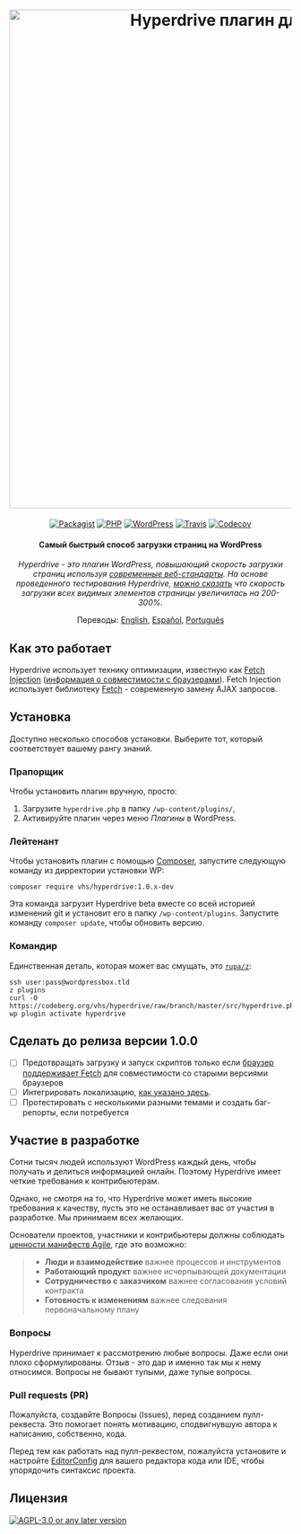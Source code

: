 <h1 align="center">
  <a href="http://hyperdrive.vhs.codeberg.page"><img src="https://codeberg.org/vhs/hyperdrive/raw/branch/master/logo.png" alt="Hyperdrive плагин для WordPress" title="Самый быстрый способ загрузки страниц на WordPress" width="888"></a>
  <span style="clip: rect(1px, 1px, 1px, 1px); clip-path: polygon(0px 0px, 0px 0px,0px 0px, 0px 0px); position: absolute !important; white-space: nowrap; height: 1px; width: 1px; overflow: hidden;">Hyperdrive</span>
</h1>

<p align="center">
  <a href="https://packagist.org/packages/vhs/hyperdrive"><img src="https://img.shields.io/packagist/v/vhs/hyperdrive.svg?style=flat-square" alt="Packagist"></a>
  <a href="https://php.net/"><img src="https://img.shields.io/badge/php-%3E%3D%205.6-8892BF.svg?style=flat-square" alt="PHP"></a>
  <a href="https://wordpress.com/"><img src="https://img.shields.io/badge/wordpress-%3E%3D%204.6-0087BE.svg?style=flat-square" alt="WordPress"></a>
  <a href="https://travis-ci.org/vhs/hyperdrive"><img src="https://img.shields.io/travis/vhs/hyperdrive.svg?style=flat-square" alt="Travis"></a>
  <a href="https://codecov.io/gh/vhs/hyperdrive"><img src="https://img.shields.io/codecov/c/github/vhs/hyperdrive.svg?style=flat-square" alt="Codecov"></a>
</p>

<h4 align="center">Самый быстрый способ загрузки страниц на WordPress</h4>

<p align="center"><em>Hyperdrive - это плагин WordPress, повышающий скорость загрузки страниц используя <a href="https://fetch.spec.whatwg.org/">современные веб-стандарты</a>. На основе проведенного тестирования Hyperdrive, <a href="https://hackernoon.com/putting-wordpress-into-hyperdrive-4705450dffc2">можно сказать</a> что скорость загрузки всех видимых элементов страницы увеличилась на 200-300%.</em></p>

<p align="center">
  Переводы:
  <a href="../README.md">English</a>,
  <a href="README_es-419.md">Español</a>,
  <a href="README_pt-br.md">Português</a>
</p>

## Как это работает

Hyperdrive использует технику оптимизации, известную как [Fetch Injection](https://hackcabin.com/post/managing-async-dependencies-javascript/) ([информация о совместимости с браузерами](http://caniuse.com/#search=fetch)). Fetch Injection использует библиотеку [Fetch](https://github.com/whatwg/fetch) - современную замену AJAX запросов.

## Установка

Доступно несколько способов установки. Выберите тот, который соответствует вашему рангу знаний.

### Прапорщик

Чтобы установить плагин вручную, просто:

1. Загрузите `hyperdrive.php` в папку `/wp-content/plugins/`,
1. Активируйте плагин через меню *Плагины* в WordPress.

### Лейтенант

Чтобы установить плагин с помощью [Composer](https://getcomposer.org/doc/00-intro.md#installation-linux-unix-osx), запустите следующую команду из дирректории установки WP:

    composer require vhs/hyperdrive:1.0.x-dev

Эта команда загрузит Hyperdrive beta вместе со всей историей изменений git и установит его в папку `/wp-content/plugins`. Запустите команду `composer update`, чтобы обновить версию.

### Командир

Единственная деталь, которая может вас смущать, это [`rupa/z`](https://vhs.codeberg.page/post/installing-using-rupaz-shell-script/):

```shell
ssh user:pass@wordpressbox.tld
z plugins
curl -O https://codeberg.org/vhs/hyperdrive/raw/branch/master/src/hyperdrive.php
wp plugin activate hyperdrive
```

## Сделать до релиза версии 1.0.0

- [ ] Предотвращать загрузку и запуск скриптов только если [браузер поддерживает Fetch](http://caniuse.com/#search=fetch) для совместимости со старыми версиями браузеров
- [ ] Интегрировать локализацию, [как указано здесь](https://gist.github.com/vhs/64e8380010e43a526fb9c9ee511fad17#file-functions-php-L507).
- [ ] Протестировать с несколькими разными темами и создать баг-репорты, если потребуется

## Участие в разработке

Сотни тысяч людей используют WordPress каждый день, чтобы получать и делиться информацией онлайн. Поэтому Hyperdrive имеет четкие требования к контрибьютерам.

Однако, не смотря на то, что Hyperdrive может иметь высокие требования к качеству, пусть это не останавливает вас от участия в разработке. Мы принимаем всех желающих.

Основатели проектов, участники и контрибьютеры должны соблюдать [ценности манифеств Agile](https://pragdave.me/blog/2014/03/04/time-to-kill-agile.html), где это возможно:

> - **Люди и взаимодействие** важнее процессов и инструментов
> - **Работающий продукт** важнее исчерпывающей документации
> - **Сотрудничество с заказчиком** важнее согласования условий контракта
> - **Готовность к изменениям** важнее следования первоначальному плану

### Вопросы

Hyperdrive принимает к рассмотрению любые вопросы. Даже если они плохо сформулированы. Отзыв - это дар и именно так мы к нему относимся. Вопросы не бывают тупыми, даже тупые вопросы.

### Pull requests (PR)

Пожалуйста, создавйте Вопросы (Issues), перед созданием пулл-реквеста. Это помогает понять мотивацию, сподвигнувшую автора к написанию, собственно, кода.

Перед тем как работать над пулл-реквестом, пожалуйста установите и настройте [EditorConfig](http://editorconfig.org/) для вашего редактора кода или IDE, чтобы упорядочить синтаксис проекта.

## Лицензия

[![AGPL-3.0 or any later version](https://img.shields.io/github/license/vhs/hyperdrive.svg?style=flat-square)](https://codeberg.org/vhs/hyperdrive/src/branch/master/COPYING)
